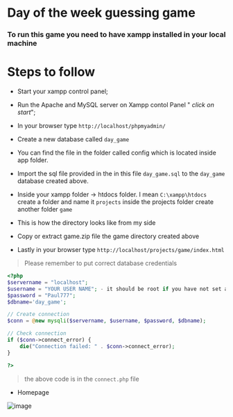 # Day of the week guessing game

### To run this game you need to have xampp installed in your local machine

# Steps to follow

- Start your xampp control panel;

- Run the Apache and MySQL server on Xampp contol Panel " _click on start_";

- In your browser type `http://localhost/phpmyadmin/`

- Create a new database called `day_game`

- You can find the file in the folder called config which is located inside app folder.

- Import the sql file provided in the in this file `day_game.sql` to the `day_game` database created above.

- Inside your xampp folder -> htdocs folder. I mean `C:\xampp\htdocs` create a folder and name it `projects` inside the projects folder create another folder `game`
- This is how the directory looks like from my side

- Copy or extract game.zip file the game directory created above

- Lastly in your browser type `http://localhost/projects/game/index.html`

> Please remember to put correct database credentials

```php
<?php
$servername = "localhost";
$username = "YOUR USER NAME"; - it should be root if you have not set any
$password = "Paul777";
$dbname='day_game';

// Create connection
$conn = @new mysqli($servername, $username, $password, $dbname);

// Check connection
if ($conn->connect_error) {
    die("Connection failed: " . $conn->connect_error);
}

?>
```

> the above code is in the `connect.php` file

- Homepage



![image](https://user-images.githubusercontent.com/19783928/169557953-e956c1aa-83b9-4195-aa7f-1ac7cd4b611d.png)


